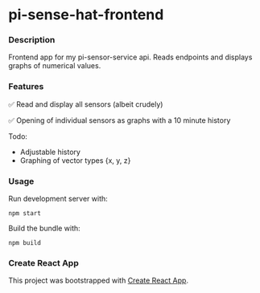 # pi-sense-hat-frontend

### Description

Frontend app for my pi-sensor-service api. Reads endpoints and displays graphs of numerical values.

### Features

✅ Read and display all sensors (albeit crudely)

✅ Opening of individual sensors as graphs with a 10 minute history

Todo:
* Adjustable history
* Graphing of vector types {x, y, z}


### Usage

Run development server with:

```shell
npm start
```

Build the bundle with:

```shell
npm build
```


### Create React App

This project was bootstrapped with [Create React App](https://github.com/facebook/create-react-app).
